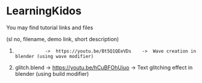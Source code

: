 # LearningKidos
You may find tutorial links and files 


(sl no, filename, demo link, short description)

1.                ->  https://youtu.be/Bt5Q1QEeVDs    ->  Wave creation in blender (using wave modifier)
2.	glitch.blend	->	https://youtu.be/hCuBFOhUiuo		->	Text glitching effect in blender (using build modifier)
